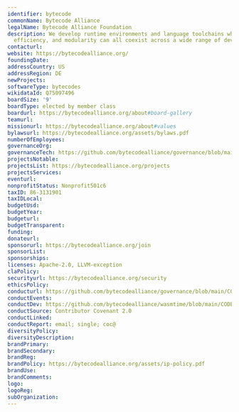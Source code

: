 ```yaml
---
identifier: bytecode
commonName: Bytecode Alliance
legalName: Bytecode Alliance Foundation
description: We develop runtime environments and language toolchains where security,
  efficiency, and modularity can all coexist across a wide range of devices and architectures
contacturl:
website: https://bytecodealliance.org/
foundingDate:
addressCountry: US
addressRegion: DE
newProjects:
softwareType: bytecodes
wikidataId: Q75097496
boardSize: '9'
boardType: elected by member class
boardurl: https://bytecodealliance.org/about#board-gallery
teamurl:
missionurl: https://bytecodealliance.org/about#values
bylawsurl: https://bytecodealliance.org/assets/bylaws.pdf
numberOfEmployees:
governanceOrg:
governanceTech: https://github.com/bytecodealliance/governance/blob/main/TSC/charter.md
projectsNotable:
projectsList: https://bytecodealliance.org/projects
projectsServices:
eventurl:
nonprofitStatus: Nonprofit501c6
taxID: 86-3131901
taxIDLocal:
budgetUsd:
budgetYear:
budgeturl:
budgetTransparent:
funding:
donateurl:
sponsorurl: https://bytecodealliance.org/join
sponsorList:
sponsorships:
licenses: Apache-2.0, LLVM-exception
claPolicy:
securityurl: https://bytecodealliance.org/security
ethicsPolicy:
conducturl: https://github.com/bytecodealliance/governance/blob/main/CODE_OF_CONDUCT.md
conductEvents:
conductDev: https://github.com/bytecodealliance/wasmtime/blob/main/CODE_OF_CONDUCT.md
conductSource: Contributor Covenant 2.0
conductLinked:
conductReport: email; single; coc@
diversityPolicy:
diversityDescription:
brandPrimary:
brandSecondary:
brandReg:
brandPolicy: https://bytecodealliance.org/assets/ip-policy.pdf
brandUse:
brandComments:
logo:
logoReg:
subOrganization:
---
```


